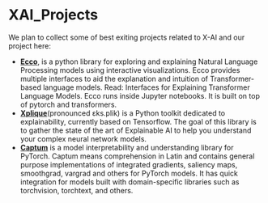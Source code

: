 # XAI_Projects
We plan to collect some of best exiting projects related to X-AI and our project here:

- [**Ecco**](https://github.com/jalammar/ecco), is a python library for exploring and explaining Natural Language Processing models using interactive visualizations. Ecco provides multiple interfaces to aid the explanation and intuition of Transformer-based language models. Read: Interfaces for Explaining Transformer Language Models. Ecco runs inside Jupyter notebooks. It is built on top of pytorch and transformers.
- [**Xplique**](https://github.com/deel-ai/xplique)(pronounced ɛks.plik) is a Python toolkit dedicated to explainability, currently based on Tensorflow. The goal of this library is to gather the state of the art of Explainable AI to help you understand your complex neural network models. 
- [**Captum**](https://github.com/pytorch/captum) is a model interpretability and understanding library for PyTorch. Captum means comprehension in Latin and contains general purpose implementations of integrated gradients, saliency maps, smoothgrad, vargrad and others for PyTorch models. It has quick integration for models built with domain-specific libraries such as torchvision, torchtext, and others.
